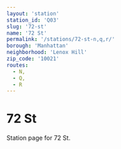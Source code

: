 ```yaml
---
layout: 'station'
station_id: 'Q03'
slug: '72-st'
name: '72 St'
permalink: '/stations/72-st-n,q,r/'
borough: 'Manhattan'
neighborhood: 'Lenox Hill'
zip_code: '10021'
routes:
  - N,
  - Q,
  - R
---
```

# 72 St

Station page for 72 St.
